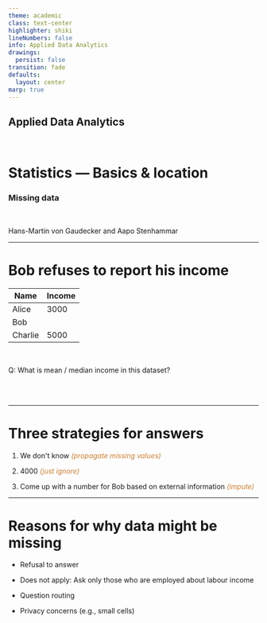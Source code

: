 ```yaml
---
theme: academic
class: text-center
highlighter: shiki
lineNumbers: false
info: Applied Data Analytics
drawings:
  persist: false
transition: fade
defaults:
  layout: center
marp: true
---
```


## Applied Data Analytics

<br>

# Statistics — Basics & location


### Missing data

<br>

Hans-Martin von Gaudecker and Aapo Stenhammar

---

# Bob refuses to report his income

<div class="grid grid-cols-3 gap-4">
<div>
</div>
<div>

| Name    | Income |
| ------- | ------ |
| Alice   | 3000   |
| Bob     |        |
| Charlie | 5000   |

<br/>

</div>
<div>
</div>
</div>


Q: What is mean / median income in this dataset?

<br/>
<br/>

---

# Three strategies for answers

1. We don't know *<span style="color:#CD7F32;">(propagate missing values)</span>*

1. 4000 *<span style="color:#CD7F32;">(just ignore)</span>*

1. Come up with a number for Bob based on external information *<span style="color:#CD7F32;">(impute)</span>*


---

# Reasons for why data might be missing

- Refusal to answer

- Does not apply: Ask only those who are employed about labour income

- Question routing

- Privacy concerns (e.g., small cells)
